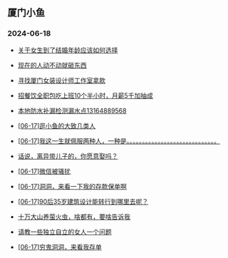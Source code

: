 ## 厦门小鱼 
### 2024-06-18

+ [关于女生到了结婚年龄应该如何选择](http://bbs.xmfish.com/read-htm-tid-18205866.html)

+ [现在的人动不动就砸东西](http://bbs.xmfish.com/read-htm-tid-18205858.html)

+ [寻找厦门女装设计师工作室拿款](http://bbs.xmfish.com/read-htm-tid-18205854.html)

+ [招餐饮全职包吃上班10个半小时，月薪5千加抽成](http://bbs.xmfish.com/read-htm-tid-18205860.html)

+ [本地防水补漏检测漏水点13164889568](http://bbs.xmfish.com/read-htm-tid-18205853.html)

+ [[06-17]逛小鱼的大致几类人](http://bbs.xmfish.com/read-htm-tid-18205920.html)

+ [[06-17]我这一生就佩服两种人，一种是。。。。。。。。。。。。。。。。。。。。。。。。。。。。。](http://bbs.xmfish.com/read-htm-tid-18205970.html)

+ [话说，离异带儿子的，你愿意娶吗？](http://bbs.xmfish.com/read-htm-tid-18206067.html)

+ [[06-17]微信被骚扰](http://bbs.xmfish.com/read-htm-tid-18205966.html)

+ [[06-17]洞洞，来看一下我的存款保单啊](http://bbs.xmfish.com/read-htm-tid-18206011.html)

+ [[06-17]90后35岁建筑设计能转行到哪里去呢？](http://bbs.xmfish.com/read-htm-tid-18206074.html)

+ [十万大山养萤火虫，啥都有，要啥告诉我](http://bbs.xmfish.com/read-htm-tid-18206047.html)

+ [请教一些独立自立的女人一个问题](http://bbs.xmfish.com/read-htm-tid-18205891.html)

+ [[06-17]穷鬼洞洞，来看我存单](http://bbs.xmfish.com/read-htm-tid-18206026.html)


